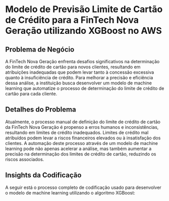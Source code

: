 # Modelo de Previsão Limite de Cartão de Crédito para a FinTech Nova Geração utilizando XGBoost no AWS

## Problema de Negócio
A FinTech Nova Geração enfrenta desafios significativos na determinação do limite de crédito de cartão para novos clientes, resultando em atribuições inadequadas que podem levar tanto à concessão excessiva quanto à insuficiência de crédito. Para melhorar a precisão e eficiência dessa análise, a instituição busca desenvolver um modelo de machine learning que automatize o processo de determinação do limite de crédito de cartão para cada cliente.

## Detalhes do Problema
Atualmente, o processo manual de definição do limite de crédito de cartão da FinTech Nova Geração é propenso a erros humanos e inconsistências, resultando em limites de crédito inadequados. Limites de crédito mal atribuídos podem levar a riscos financeiros elevados ou à insatisfação dos clientes. A automação deste processo através de um modelo de machine learning pode não apenas acelerar a análise, mas também aumentar a precisão na determinação dos limites de crédito de cartão, reduzindo os riscos associados.

## Insights da Codificação
A seguir está o processo completo de codificação usado para desenvolver o modelo de machine learning utilizando o algoritmo XGBoost:
